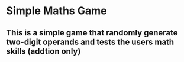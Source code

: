 # Simple Maths Game

## This is a simple game that randomly generate two-digit operands and tests the users math skills (addtion only)
